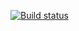 [![Build status](https://ci.appveyor.com/api/projects/status/kge1ucaccd9wav8f?svg=true)](https://ci.appveyor.com/project/AnastasiaIQA12/automation2-1-il3x4)